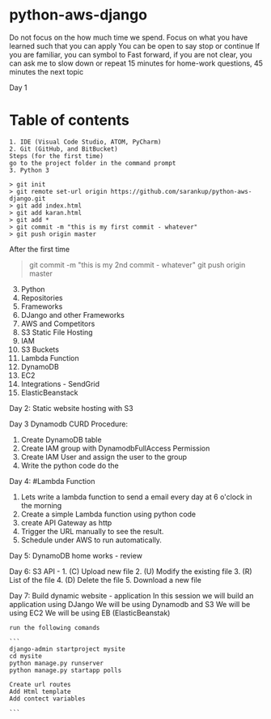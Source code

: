 
# python-aws-django

Do not focus on the how much time we spend. Focus on what you have learned such that you can apply
You can be open to say stop or continue
If you are familiar, you can symbol to Fast forward, if you are not clear, you can ask me to slow down or repeat
15 minutes for home-work questions, 45 minutes the next topic

Day 1
# Table of contents

```
1. IDE (Visual Code Studio, ATOM, PyCharm)
2. Git (GitHub, and BitBucket)
Steps (for the first time)
go to the project folder in the command prompt
3. Python 3
```


```
> git init
> git remote set-url origin https://github.com/sarankup/python-aws-django.git
> git add index.html
> git add karan.html
> git add *
> git commit -m "this is my first commit - whatever"
> git push origin master
```

After the first time
> git commit -m "this is my 2nd commit - whatever"
> git push origin master


3. Python
4. Repositories
4. Frameworks
4. DJango and other Frameworks
5. AWS and Competitors
6. S3 Static File Hosting
3. IAM
2. S3 Buckets
3. Lambda Function
4. DynamoDB
5. EC2
7. Integrations - SendGrid
6. ElasticBeanstack

Day 2:
Static website hosting with S3

Day 3
Dynamodb CURD Procedure:
1. Create DynamoDB table
2. Create IAM group with DynamodbFullAccess Permission
3. Create IAM User and assign the user to the group
4. Write the python code do the 

Day 4:
#Lambda Function
1. Lets write a lambda function to send a email every day at 6 o'clock in the morning
2. Create a simple Lambda function using python code
3. create API Gateway as http
4. Trigger the URL manually to see the result.
5. Schedule under AWS to run automatically.

Day 5:
DynamoDB home works - review

Day 6:
S3 API - 
    1. (C) Upload new file
    2. (U) Modify the existing file
    3. (R) List of the file
    4. (D) Delete the file
    5. Download a new file


Day 7:
    Build dynamic website - application
    In this session we will build an application using DJango
    We will be using Dynamodb and S3
    We will be using EC2
    We will be using EB (ElasticBeanstak)

    run the following comands

    ```
    django-admin startproject mysite
    cd mysite
    python manage.py runserver
    python manage.py startapp polls

    Create url routes
    Add Html template
    Add contect variables
    
    ```